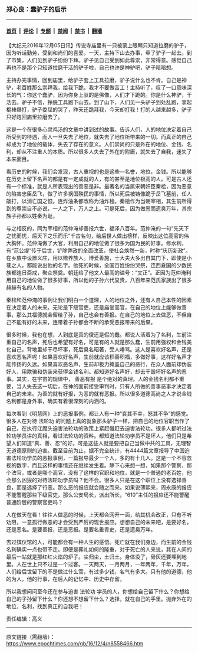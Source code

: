 ### 郑心良：蠢驴子的启示

---

#### [首页](../../../..?n8558466) &nbsp;|&nbsp; [评论](../../../../../epoch-comment?n8558466) &nbsp;|&nbsp; [专题](../../../../../epoch-special?n8558466) &nbsp;|&nbsp; [禁闻](../../../../../epoch-news?n8558466) &nbsp;|&nbsp; [禁书](../../../../../books?n8558466) &nbsp;|&nbsp; [翻墙](https://github.com/gfw-breaker/nogfw/blob/master/README.md?n8558466)


<div class="post_content" id="artbody" itemprop="articleBody">
 <!-- article content begin -->
 <p>
  【大纪元2016年12月05日讯】传说寺庙里有一只被蒙上眼睛只知道拉磨的驴子，因为听话勤劳，受到和尚们的喜爱。一天，主持下山去办事，牵了驴子一起去。到了市集，人们见到驴子纷纷下拜。驴子见自己受到如此尊崇，非常得意。感觉自己再也不是那个只知道拉磨干活的驴子啦，自己也许是神驴吧，驴子暗暗想。
 </p>
 <p>
  主持办完事情，回到庙里，给驴子套上工具拉磨，驴子说什么也不肯。自己是神驴，老百姓那么崇拜我，给我下跪，我才不要做苦工！主持听了，叹了一口意味深长的气：你这个蠢驴，因为你身上驮的是佛像，人们才下跪的。你是什么神驴，干活去。驴子不信，挣脱工具跑下山去。到了山下，人们见一头驴子到处乱跑，拿起棍棒爆打，驴子委屈的哭了，昨天还跪拜我，今天却打我！打的人越来越多，驴子只好跑回庙里拉磨去了。
 </p>
 <p>
  这是一个在很多心灵鸡汤的文章中讲到过的故事。告诉人们，人的地位决定着自己所受到的待遇，而人一旦失去了地位，就失去了地位所带来的一切。而真正的自己却成为了地位的载体，失去了存在的意义。人们崇尚的只是外在的地位、金钱、名利，却从不注重人的本质。所以很多人失去了外在的附庸，就失去了自我，迷失了本来面目。
 </p>
 <p>
  看历史的时候，我们会发现，古人重视的也是这些—名誉，地位，金钱。所以能够在历史上留下名声的都是有一定成就的人，有的甚至是地位极高的人。可是古人还有一个标准，就是人所表现出的善恶是非。最著名的当属宋朝奸臣秦桧，因为恶意的陷害忠臣岳飞，做了许多祸国殃民的事情，所以死后被铸像跪于岳飞墓前，任人敲打，以消亡国之恨。连炸油条都改称为油炸桧。秦桧作为当朝宰相，其生前所得到的尊崇自不必说，一人之下，万人之上。可是死后，因为做恶而遗臭万年，其宗族子孙都以姓秦为耻。
 </p>
 <p>
  与之相反的，同为宰相的范仲淹却善报六世，福泽八百年。范仲淹的一句“先天下之忧而忧，后天下之乐而乐”千古名句，给后世人做出榜样，反映出这位高官的伟大胸怀。范仲淹做了大官，利用自己的地位做了很多为国为民的好事。修水利，有“范公堤”传于后世，铲除弊政的全面改革，使社会焕然一新，时称“庆历新政”。在乡族中设置义庄，用以赡养族人。博爱善施，士大夫大多出自其门下，即使是小巷之人，都能说出他的名字。他死的时候，全国百姓纷纷哭祭，连西夏国的少数民族都连日斋戒，聚众祭奠。朝廷给了他文人最高的谥号：“文正”。正因为范仲淹利用自己的地位做了很多好事，所以他的子孙六代显贵，八百年来范氏家族出了很多赫赫有名的人物。
 </p>
 <p>
  秦桧和范仲淹的事例让我们明白一个道理，人的地位之外，还有人自己本性的因素在决定着人的未来。无论是下级官吏，还是庙堂高官，在自己的地位上能够做善事，那么其福德就会留给子孙，自己也会有善报。在自己的地位上去做恶，不但自己不能有好的未来，连带着子孙都会不断的承受恶报带来的后果。
 </p>
 <p>
  很多时候，我也在想，人到底是真的傻还是假的蠢。都说人活着为了名利，生前注重自己的名声，死后也希望有好名，可是有的人就是那么蠢，生前用强权和金钱美化自己，背地里却干尽坏事，死后臭名昭著，受人唾骂。这人是喜欢好名声，还是喜欢恶名声呢！如果喜欢好名声，生前就应该积善积福，多做好事，这样好名声才能传扬的久远。如果喜欢恶名声，生前却极力掩盖自己的恶行，在众人面前却伪装好人，用欺骗和伪装来获得金钱名利。都知道好名声好，却去干毁坏好名声的恶事。其实，在宇宙的规律中，
  <ok href="https://www.epochtimes.com/gb/tag/%E5%96%84%E6%81%B6%E6%9C%89%E6%8A%A5.html">
   善恶有报
  </ok>
  是个绝对的真理。人的金钱名利都不重要，当人失去这一切后，在神的面前接受审判时，只有人所做的善事恶事才决定着自己的未来。为善的就有好报，为恶的就有恶报。所以很多道德高尚之人才说金钱名利都是身外事，确实有着很深刻的内涵的。
 </p>
 <p>
  每次看到《明慧网》上的恶报事例，都让人有一种“哀其不幸，怒其不争”的感觉。很多人在对待
  <ok href="https://www.epochtimes.com/gb/tag/%E6%B3%95%E8%BD%AE%E5%8A%9F.html">
   法轮功
  </ok>
  的问题上真的就象那头驴子一样，把自己的地位官职当作了自己，在执行江魔头迫害法轮功的政策上紧赶慢赶去迫害法轮功。很多人都听过法轮功学员讲的真相，看过法轮功的资料。都知道法轮功学员不是坏人，他们只是希望人们知道“真、善、忍”的好。可是这些人就是要把自己当做中共的工具，无理智无道德原则的迫害。截至目前为止，据不完全统计，有4444篇文章报导了中国迫害法轮功学员的恶报事例，一篇报导最少一个人，多的有十几人。这是一个不容忽视的数字，而且这样的事情还在继续发生着。静下心来想一想，如果那个警察，那个法官，或者是哪个高官，没有了这样的官职和地位，就是一个普通的老百姓，他会那么凶狠的对待法轮功学员吗？他不会。很多人只是在这个职位上没有选择善良，而是选择了行恶。那么恶的报应就会随之而来。如果说薄熙来，周永康的报应不能警醒那些下级官吏，那么公安局长，派出所长，“610”主任的报应还不能警醒普通阶层的警察官吏吗？
 </p>
 <p>
  人在做天在看！往往人做恶的时候，上天都会网开一面，给其机会改正，只有不听劝阻，一意孤行做恶的才会受到严厉的现世报应。想想自己的未来吧，是要好名，还是恶名。是要善报，还是恶报。是要名垂青史，还是遗臭万年。
 </p>
 <p>
  去过殡仪馆的人，可能都会有一种人生的感悟。死亡就在我们身边，而生前的金钱名利确实一点也带不走。即便是葬礼如何的隆重，对于死亡的人来说，其在人间的最后一站就是那红红火焰的炉子。尘归尘，土归土。身体没了，骨灰还要埋到地里。人在世上只不过是一个过客。一天两天，一月两月，一年两年，千年，万年，人们给后世留下的不是做过什么官，有过多少钱，名气有多大。只有他的道德，他的为人，他的行事，在后人的记忆中、历史中存留。
 </p>
 <p>
  所以我想问问至今还在参与迫害
  <ok href="https://www.epochtimes.com/gb/tag/%E6%B3%95%E8%BD%AE%E5%8A%9F.html">
   法轮功
  </ok>
  学员的人，你想给自己留下什么？你想给自己的子孙留下什么？你还想不想留下什么？选择，就在自己的手里。抛弃外在的地位，名利，找到真正的自我吧！
 </p>
 <p>
  责任编辑：高义
 </p>
 <!-- article content end -->
 <div id="below_article_ad">
 </div>
</div>


---

原文链接（需翻墙）：https://www.epochtimes.com/gb/16/12/4/n8558466.htm